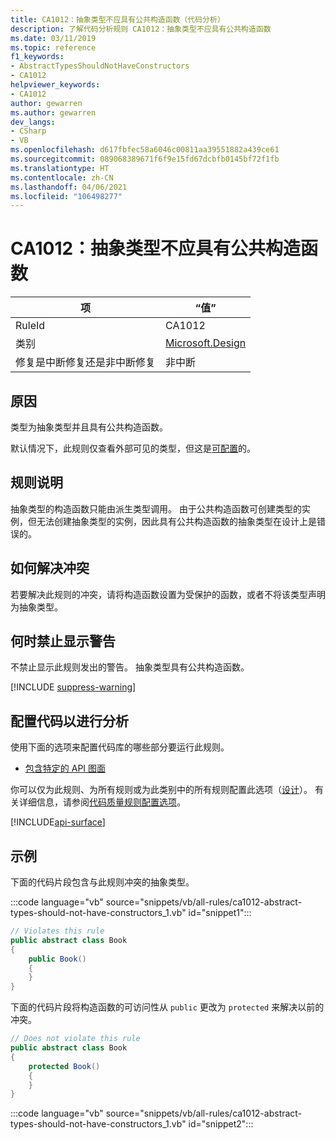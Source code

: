 ```yaml
---
title: CA1012：抽象类型不应具有公共构造函数（代码分析）
description: 了解代码分析规则 CA1012：抽象类型不应具有公共构造函数
ms.date: 03/11/2019
ms.topic: reference
f1_keywords:
- AbstractTypesShouldNotHaveConstructors
- CA1012
helpviewer_keywords:
- CA1012
author: gewarren
ms.author: gewarren
dev_langs:
- CSharp
- VB
ms.openlocfilehash: d617fbfec58a6046c00811aa39551882a439ce61
ms.sourcegitcommit: 089068389671f6f9e15fd67dcbfb0145bf72f1fb
ms.translationtype: HT
ms.contentlocale: zh-CN
ms.lasthandoff: 04/06/2021
ms.locfileid: "106498277"
---
```

# <a name="ca1012-abstract-types-should-not-have-public-constructors"></a>CA1012：抽象类型不应具有公共构造函数

| 项                                     | “值”            |
|------------------------------------------|------------------|
| RuleId                                   | CA1012           |
| 类别                                 | [Microsoft.Design](design-warnings.md) |
| 修复是中断修复还是非中断修复 | 非中断     |

## <a name="cause"></a>原因

类型为抽象类型并且具有公共构造函数。

默认情况下，此规则仅查看外部可见的类型，但这是[可配置](#configure-code-to-analyze)的。

## <a name="rule-description"></a>规则说明

抽象类型的构造函数只能由派生类型调用。 由于公共构造函数可创建类型的实例，但无法创建抽象类型的实例，因此具有公共构造函数的抽象类型在设计上是错误的。

## <a name="how-to-fix-violations"></a>如何解决冲突

若要解决此规则的冲突，请将构造函数设置为受保护的函数，或者不将该类型声明为抽象类型。

## <a name="when-to-suppress-warnings"></a>何时禁止显示警告

不禁止显示此规则发出的警告。 抽象类型具有公共构造函数。

[!INCLUDE [suppress-warning](../../../../includes/code-analysis/suppress-warning.md)]

## <a name="configure-code-to-analyze"></a>配置代码以进行分析

使用下面的选项来配置代码库的哪些部分要运行此规则。

- [包含特定的 API 图面](#include-specific-api-surfaces)

你可以仅为此规则、为所有规则或为此类别中的所有规则配置此选项（[设计](design-warnings.md)）。 有关详细信息，请参阅[代码质量规则配置选项](../code-quality-rule-options.md)。

[!INCLUDE[api-surface](~/includes/code-analysis/api-surface.md)]

## <a name="example"></a>示例

下面的代码片段包含与此规则冲突的抽象类型。

:::code language="vb" source="snippets/vb/all-rules/ca1012-abstract-types-should-not-have-constructors_1.vb" id="snippet1":::

```csharp
// Violates this rule
public abstract class Book
{
    public Book()
    {
    }
}
```

下面的代码片段将构造函数的可访问性从 `public` 更改为 `protected` 来解决以前的冲突。

```csharp
// Does not violate this rule
public abstract class Book
{
    protected Book()
    {
    }
}
```

:::code language="vb" source="snippets/vb/all-rules/ca1012-abstract-types-should-not-have-constructors_1.vb" id="snippet2":::
